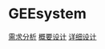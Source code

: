# GEEsystem
[需求分析](https://shimo.im/docs/rp3OVpn5QDuVVAmR)
[概要设计](https://shimo.im/docs/N2A1MyabjQTvQVAD)
[详细设计](https://shimo.im/docs/NJkbEPQ7LzCQ2yqR)